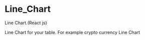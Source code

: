 # Line_Chart
Line Chart.(React js)


Line Chart for your table. 
For example crypto currency Line Chart 
